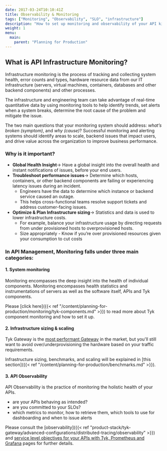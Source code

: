 ```yaml
---
date: 2017-03-24T10:10:41Z
title: Observability & Monitoring
tags: ["Monitoring", "Observability", "SLO", "infrastructure"]
description: "How to set up monitoring and observability of your API kingdom"
weight: 1
menu:
  main:
    parent: "Planning for Production"
---
```


## What is API Infrastructure Monitoring?

Infrastructure monitoring is the process of tracking and collecting system health, error counts and types, hardware resource data from our IT infrastructure (servers, virtual machines, containers, databases and other backend components) and other processes.

The infrastructure and engineering team can take advantage of real-time quantitative data by using monitoring tools to help identify trends, set alerts when a system breaks, determine the root cause of the problem and mitigate the issue.

The two main questions that your monitoring system should address: _what’s broken (symptom)_, and _why (cause)_? Successful monitoring and alerting systems should identify areas to scale, backend issues that impact users, and drive value across the organization to improve business performance.

### Why is it important?

- **Global Health Insight**→ Have a global insight into the overall health and instant notifications of issues, before your end users.
- **Troubleshoot performance issues**→ Determine which hosts, containers, or other backend components are failing or experiencing latency issues during an incident.
  - Engineers have the data to determine which instance or backend service caused an outage.
  - This helps cross-functional teams resolve support tickets and address customer-facing issues.
- **Optimize & Plan Infrastructure sizing**→ Statistics and data is used to lower infrastructure costs.
  - For example, balance your infrastructure usage by directing requests from under provisioned hosts to overprovisioned hosts.
  - Size appropriately - Know if you’re over provisioned resources given your consumption to cut costs

### In API Management, Monitoring falls under three main categories:

#### 1. System monitoring

Monitoring encompasses the deep insight into the health of individual components. Monitoring encompasses health statistics and instrumentations of servers as well as the software itself, APIs and Tyk components.

Please [click here]({{< ref "/content/planning-for-production/monitoring/tyk-components.md" >}}) to read more about Tyk component monitoring and how to set it up.

#### 2. Infrastructure sizing & scaling

Tyk Gateway is the [most performant Gateway][0] in the market, but you'll still want to avoid over/underprovisioning the hardware based on your traffic requirements.

Infrastructure sizing, benchmarks, and scaling will be explained in [this section]({{< ref "/content/planning-for-production/benchmarks.md" >}}).

#### 3. API Observability

API Observability is the practice of monitoring the holistic health of your APIs.

- are your APIs behaving as intended?
- are you committed to your SLOs?
- which metrics to monitor, how to retrieve them, which tools to use for dashboarding and when to issue alerts

Please consult the [observability]({{< ref "product-stack/tyk-gateway/advanced-configurations/distributed-tracing/observability" >}}) and [service level objectives for your APIs with Tyk, Prometheus and Grafana](https://tyk.io/blog/service-level-objectives-for-your-apis-with-tyk-prometheus-and-grafana/) pages for further details.

[0]: https://tyk.io/performance-benchmarks/

